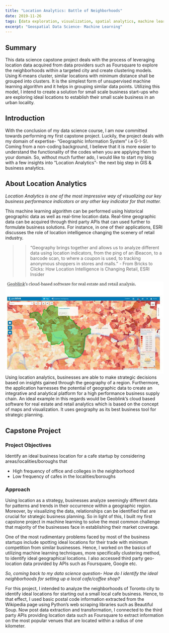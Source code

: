 ```yaml
---
title: "Location Analytics: Battle of Neighborhoods"
date: 2019-11-26
tags: [data exploration, visualization, spatial analytics, machine learning, k-means cluster]
excerpt: "Geospatial Data Science- Machine Learning"
---
```



## **Summary**
This data science capstone project deals with the process of leveraging location data acquired from data providers such as Foursquare to explore the neighborhoods within a targeted city and create clustering models. Using K-means cluster, similar locations with minimum distance shall be grouped into clusters. It is the simplest form of unsupervised machine learning algorithm and it helps in grouping similar data points. Utilizing this model, I intend to create a solution for small scale business start-ups who are exploring ideal locations to establish their small scale business in an urban locality.

## **Introduction**
With the conclusion of my data science course, I am now committed towards performing my first capstone project. Luckily, the project deals with my domain of expertise- “Geographic Information System” i.e G-I-S!. Coming from a non-coding background, I believe that it is more easier to understand the functionality of the codes when you are applying them to your domain. So, without much further ado, I would like to start my blog with a few insights into “Location Analytics”- the next big step in GIS & business analytics.

## **About Location Analytics**
*Location Analytics is one of the most impressive way of visualizing our key business performance indicators or any other key indicator for that matter.*

This machine learning algorithm can be performed using historical geographic data as well as real-time location data. Real-time geographic data can be acquired through third party APIs that can used further to formulate business solutions. For instance, in one of their applications, ESRI discusses the role of location intelligence changing the scenery of retail industry.

>>“Geography brings together and allows us to analyze different data using location indicators, from the ping of an iBeacon, to a barcode scan, to where a coupon is used, to tracking anonymous shoppers in stores and malls.”
                                    - From Bricks to Clicks: How Location Intelligence is Changing Retail, ESRI Insider

![geoblink](./images/capstone/Geoblink.png)
Using location analytics, businesses are able to make strategic decisions based on insights gained through the geography of a region. Furthermore, the application harnesses the potential of geographic data to create an integrative and analytical platform for a high performance business supply chain. An ideal example in this regards would be Geoblink’s cloud based software for real estate and retail analytics which is based on the concept of maps and visualization. It uses geography as its best business tool for strategic planning.

## **Capstone Project**
### **Project Objectives**
Identify an ideal business location for a cafe startup by considering areas/localities/boroughs that
 - High frequency of office and colleges in the neighborhood
 - Low frequency of cafes in the localities/boroughs

### **Approach**
Using location as a strategy, businesses analyze seemingly different data for patterns and trends in their occurrence within a geographic region. Moreover, by visualizing the data, relationships can be identified that are crucial for strategic business planning. So in light of this, I built my first capstone project in machine learning to solve the most common challenge that majority of the businesses face in establishing their market coverage.

One of the most rudimentary problems faced by most of the business startups include spotting ideal locations for their trade with minimum competition from similar businesses. Hence, I worked on the basics of utilizing machine learning techniques, more specifically clustering method, to identify ideal geographical locations. I also accessed third party geo-location data provided by APIs such as Foursquare, Google etc.

*So, coming back to my data science question- How do I identify the ideal neighborhoods for setting up a local cafe/coffee shop?*

For this project, I intended to analyze the neighborhoods of Toronto city to identify ideal locations for starting out a small local cafe business. Hence, to that effect, I used basic postal code information extracted from the Wikipedia page using Python’s web scraping libraries such as Beautiful Soup. Now post data extraction and transformation, I connected to the third party APIs providing location data such as Foursquare to extract information on the most popular venues that are located within a radius of one kilometer.



